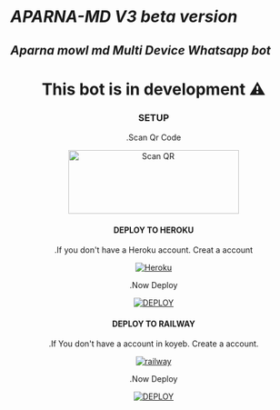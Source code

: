 # _APARNA-MD V3 beta version_ 
## _Aparna mowl md Multi Device Whatsapp bot_

<div align="center">
    
# This bot is in development ⚠️
    


### SETUP

.Scan Qr Code
    <br>
    
<a href="qr code link here"><img align="center" src="https://i.imgur.com/dzPTA6u.png" alt="Scan QR" height="112" width="300" /></a><br>

#### DEPLOY TO HEROKU

.If you don't have a Heroku account. Creat a account
   <br>
   
<a href='https://signup.heroku.com/' target="_blank"><img alt='Heroku' src='https://img.shields.io/badge/-Create-black?style=for-the-badge&logo=heroku&logoColor=white'/></a>


 .Now Deploy

<a href='link here /deploy-heroku' target="_blank"><img alt='DEPLOY' src='https://img.shields.io/badge/-DEPLOY-black?style=for-the-badge&logo=heroku&logoColor=white'/></a>


#### DEPLOY TO RAILWAY 

.If You don't have a account in koyeb. Create a account.
   <br>
   
<a href='https://railway.app/login' target="_blank"><img alt='railway' src='https://img.shields.io/badge/-Create-black?style=for-the-badge&logo=railway&logoColor=white'/></a>

.Now Deploy
    <br>
    
<a href='https://railway.app/template/q20OfH?referralCode=b9IKyc' target="_blank"><img alt='DEPLOY' src='https://img.shields.io/badge/-DEPLOY-black?style=for-the-badge&logo=railway&logoColor=white'/></a>
